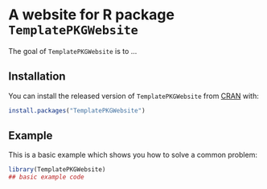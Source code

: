 
# A website for R package `TemplatePKGWebsite`

<!-- badges: start -->
<!-- badges: end -->

The goal of `TemplatePKGWebsite` is to ...

## Installation

You can install the released version of `TemplatePKGWebsite` from [CRAN](https://CRAN.R-project.org) with:

``` r
install.packages("TemplatePKGWebsite")
```

## Example

This is a basic example which shows you how to solve a common problem:

``` r
library(TemplatePKGWebsite)
## basic example code
```

